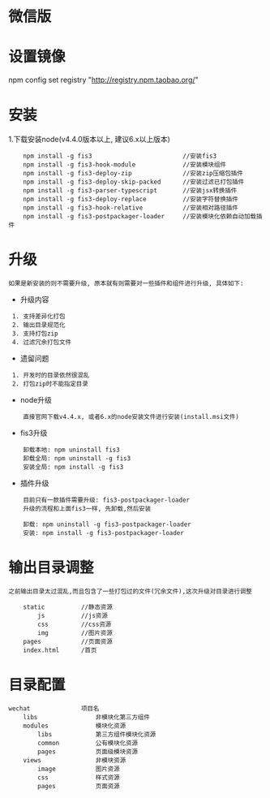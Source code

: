 # 微信版  

# 设置镜像
npm config set registry "http://registry.npm.taobao.org/"

# 安装
1.下载安装node(v4.4.0版本以上, 建议6.x以上版本)  
```
	npm install -g fis3  						//安装fis3
	npm install -g fis3-hook-module  			//安装模块组件
	npm install -g fis3-deploy-zip				//安装zip压缩包插件
	npm install -g fis3-deploy-skip-packed		//安装过滤已打包插件
	npm install -g fis3-parser-typescript		//安装jsx转换插件	
	npm install -g fis3-deploy-replace  		//安装字符替换插件
	npm install -g fis3-hook-relative 			//安装相对路径插件
	npm install -g fis3-postpackager-loader 	//安装模块化依赖自动加载插件
```

# 升级
```如果是新安装的则不需要升级, 原本就有则需要对一些插件和组件进行升级, 具体如下:```

* 升级内容  
```
 1. 支持差异化打包
 2. 输出目录规范化
 3. 支持打包zip
 4. 过滤冗余打包文件  
```

* 遗留问题    
```
 1. 开发时的目录依然很混乱
 2. 打包zip时不能指定目录
```

* node升级
```	
	直接官网下载v4.4.x, 或者6.x的node安装文件进行安装(install.msi文件)
```

* fis3升级
```
	卸载本地: npm uninstall fis3
	卸载全局: npm uninstall -g fis3
	安装全局: npm install -g fis3
```

* 插件升级
```
	目前只有一款插件需要升级: fis3-postpackager-loader 
	升级的流程和上面fis3一样, 先卸载,然后安装

	卸载: npm uninstall -g fis3-postpackager-loader 
	安装: npm install -g fis3-postpackager-loader 
``` 

# 输出目录调整
```之前输出目录太过混乱,而且包含了一些打包过的文件(冗余文件),这次升级对目录进行调整```  

```
	static          //静态资源
		js		    //js资源
		css         //css资源
		img 		//图片资源
	pages			//页面资源
	index.html 		/首页
```


# 目录配置      
```
wechat 				项目名  
	libs				非模块化第三方组件  
	modules				模块化资源  
		libs			第三方组件模块化资源  
		common			公有模块化资源  
		pages			页面级模块资源  	
	views				非模块资源  
		image			图片资源  
		css				样式资源  
		pages			页面资源
```


